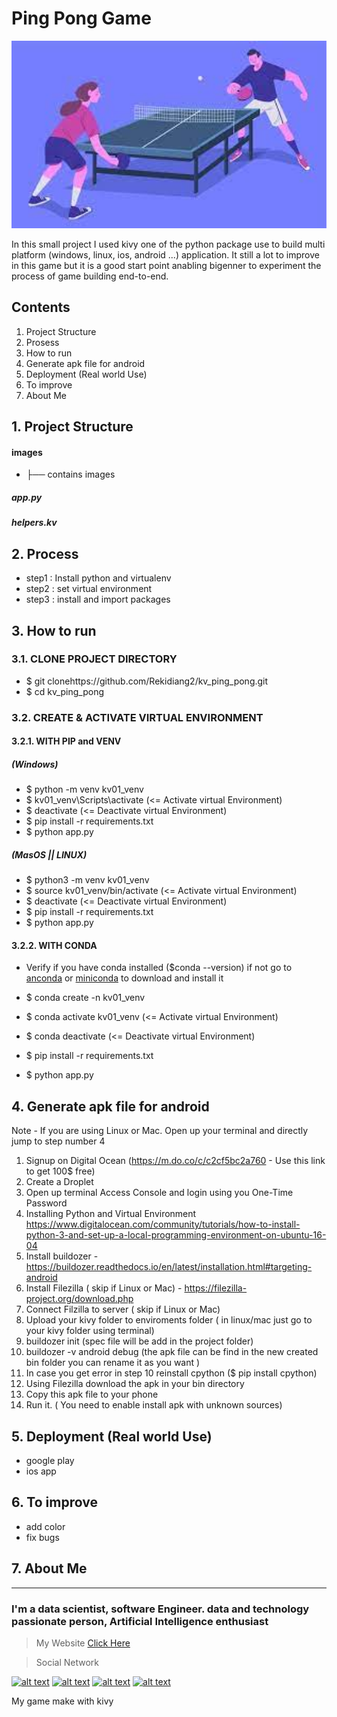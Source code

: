 # Ping Pong Game

<img src="/images/cover.png" width="1000" height="300" />


In this small project I used kivy one of the python package use to build multi platform (windows, linux, ios, android ...) application. It still a lot to improve in this game but it is a good start point anabling bigenner to experiment the process of game building end-to-end.
## Contents

1. Project Structure
2. Prosess
3. How to run
4. Generate apk file for android
5. Deployment (Real world Use)
6. To improve
7. About Me

## 1. Project Structure


#### images
* ├── contains images

##### app.py
##### helpers.kv

## 2. Process

* step1 : Install python and virtualenv
* step2 : set virtual environment
* step3 : install and import packages

## 3. How to run

### 3.1. CLONE PROJECT DIRECTORY

+ $ git clonehttps://github.com/Rekidiang2/kv_ping_pong.git
+ $ cd kv_ping_pong

### 3.2. CREATE & ACTIVATE VIRTUAL ENVIRONMENT

#### 3.2.1. WITH PIP and VENV

##### (Windows) 
+ $ python -m venv kv01_venv 
+ $ kv01_venv\Scripts\activate (<= Activate virtual Environment)
+ $ deactivate (<= Deactivate virtual Environment)
+ $ pip install -r requirements.txt
+ $ python app.py

##### (MasOS || LINUX)
+ $ python3 -m venv kv01_venv 
+ $ source kv01_venv/bin/activate (<= Activate virtual Environment)  
+ $ deactivate (<= Deactivate virtual Environment)
+ $ pip install -r requirements.txt
+ $ python app.py


#### 3.2.2. WITH CONDA

+ Verify if you have conda installed ($conda --version) if not go to [anconda](https://www.anaconda.com/products/individual) or [miniconda](https://docs.conda.io/en/latest/miniconda.html) to download and install it

+ $ conda create -n kv01_venv
+ $ conda activate kv01_venv (<= Activate virtual Environment)
+ $ conda deactivate  (<= Deactivate virtual Environment)
+ $ pip install -r requirements.txt
+ $ python app.py

## 4. Generate apk file for android
Note - If you are using Linux or Mac. Open up your terminal and directly jump to step number 4

1. Signup on Digital Ocean (https://m.do.co/c/c2cf5bc2a760 - Use this link to get 100$ free)
2. Create a Droplet
3. Open up terminal Access Console and login using you One-Time Password
4. Installing Python and Virtual Environment https://www.digitalocean.com/community/tutorials/how-to-install-python-3-and-set-up-a-local-programming-environment-on-ubuntu-16-04
5. Install buildozer - https://buildozer.readthedocs.io/en/latest/installation.html#targeting-android
6. Install Filezilla ( skip if Linux or Mac) - https://filezilla-project.org/download.php
7. Connect Filzilla to server ( skip if Linux or Mac)
8. Upload your kivy folder to enviroments folder ( in linux/mac just go to your kivy folder using terminal)
9. buildozer init (spec file will be add in the project folder)
10. buildozer -v android debug (the apk file can be find in the new created bin folder you can rename it as you want )
11. In case you get error in step 10 reinstall cpython ($ pip install cpython)
12. Using Filezilla download the apk in your bin directory
13. Copy this apk file to your phone
14. Run it. ( You need to enable install apk with unknown sources)

## 5. Deployment (Real world Use)

+ google play
+ ios app

## 6. To improve

+ add color
+ fix bugs

## 7. About Me
___

### I'm a data scientist, software Engineer. data and technology passionate person, Artificial Intelligence enthusiast 

> My Website [Click Here](https://rekidiangdata-s.github.io/kiesediangebeni/)

> Social Network

[![alt text][1.1]][1]
[![alt text][2.1]][2]
[![alt text][3.1]][3]
[![alt text][4.1]][4]

[1.1]: https://i.imgur.com/oFsAcMx.png (facebook icon with padding)
[2.1]: https://i.imgur.com/YCdR3o9.png (twitter icon with padding)
[3.1]: https://i.imgur.com/5BWvIrF.png (github icon with padding)
[4.1]: https://i.imgur.com/UA7Oh6z.png (medium icon with padding)

[1]: http://www.facebook.com/reagan.kiese.37
[2]: https://twitter.com/ReaganKiese
[3]: https://github.com/RekidiangData-S
[4]: https://medium.com/@rkddatas


My game make with kivy
